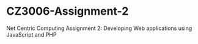 # CZ3006-Assignment-2
Net Centric Computing Assignment 2: Developing Web applications using JavaScript and PHP
